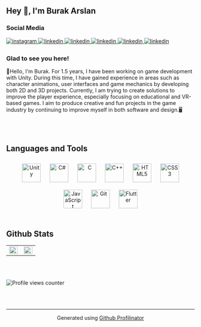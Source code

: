 ## Hey 👋, I'm Burak Arslan  
  



### Social Media  
<a href="https://instagram.com/arsln__burak" target="_blank">
<img src=https://img.shields.io/badge/instagram-%23000000.svg?&style=for-the-badge&logo=instagram&logoColor=white alt=instagram style="margin-bottom: 5px;" />
</a>
<a href="https://linkedin.com/in/burak-arslan-6844991b9 " target="_blank">
<img src=https://img.shields.io/badge/linkedin-%231E77B5.svg?&style=for-the-badge&logo=linkedin&logoColor=white alt=linkedin style="margin-bottom: 5px;" />
</a>
<a href="https://linktr.ee/burak__arslan" target="_blank">
<img src=https://img.shields.io/badge/linktree-39E09B?style=for-the-badge&logo=linktree&logoColor=white=for-the-badge&logo=linkedin&logoColor=greenn alt=linkedin style="margin-bottom: 5px;" />
</a>
<a href="https://burakarslan.netlify.app/" target="_blank">
<img src=https://img.shields.io/badge/Netlify-00C7B7?style=for-the-badge&logo=netlify&logoColor=white=for-the-badge&logo=linktree&logoColor=white=for-the-badge&logo=linkedin&logoColor=greenn alt=linkedin style="margin-bottom: 5px;" />
</a>
<a href="https://burak-arslan.itch.io/" target="_blank">
<img src=https://img.shields.io/badge/Itch.io-FA5C5C?style=for-the-badge&logo=itchdotio&logoColor=white=for-the-badge&logo=netlify&logoColor=white=for-the-badge&logo=linktree&logoColor=white=for-the-badge&logo=linkedin&logoColor=greenn alt=linkedin style="margin-bottom: 5px;" />
</a>
<a href="mailto:burakarslan789@gmail.com" target="_blank">
<img src=https://img.shields.io/badge/Gmail-D14836?style=for-the-badge&logo=gmail&logoColor=white=for-the-badge&logo=netlify&logoColor=white=for-the-badge&logo=linktree&logoColor=white=for-the-badge&logo=linkedin&logoColor=greenn alt=linkedin style="margin-bottom: 5px;" />
</a>


  



### Glad to see you here!  
👋Hello, I'm Burak. For 1.5 years, I have been working on game development with Unity. During this time, I have gained experience in areas such as character animations, user interfaces and game mechanics by developing both 2D and 3D projects. Currently, I am trying to create solutions to improve the player experience, especially focusing on educational and VR-based games. I aim to produce creative and fun projects in the game industry by continuing to improve myself in both software and design.🖥️  
  

<br/>  






</td><td valign="top" width="50%">



</td></tr></table>  

<br/>  


## Languages and Tools  
<div align="center">  
<a href="https://unity.com/" target="_blank"><img style="margin: 10px" src="https://profilinator.rishav.dev/skills-assets/unity.png" alt="Unity" height="50" /></a>  
<a href="https://docs.microsoft.com/en-us/dotnet/csharp/" target="_blank"><img style="margin: 10px" src="https://profilinator.rishav.dev/skills-assets/csharp-original.svg" alt="C#" height="50" /></a>  
<a href="https://www.cprogramming.com/" target="_blank"><img style="margin: 10px" src="https://profilinator.rishav.dev/skills-assets/c-original.svg" alt="C" height="50" /></a>  
<a href="https://www.cplusplus.com/" target="_blank"><img style="margin: 10px" src="https://profilinator.rishav.dev/skills-assets/cplusplus-original.svg" alt="C++" height="50" /></a>  
<a href="https://en.wikipedia.org/wiki/HTML5" target="_blank"><img style="margin: 10px" src="https://profilinator.rishav.dev/skills-assets/html5-original-wordmark.svg" alt="HTML5" height="50" /></a>  
<a href="https://www.w3schools.com/css/" target="_blank"><img style="margin: 10px" src="https://profilinator.rishav.dev/skills-assets/css3-original-wordmark.svg" alt="CSS3" height="50" /></a>  
<a href="https://www.javascript.com/" target="_blank"><img style="margin: 10px" src="https://profilinator.rishav.dev/skills-assets/javascript-original.svg" alt="JavaScript" height="50" /></a>  
<a href="https://github.com/" target="_blank"><img style="margin: 10px" src="https://profilinator.rishav.dev/skills-assets/git-scm-icon.svg" alt="Git" height="50" /></a>  
<a href="https://flutter.dev/" target="_blank"><img style="margin: 10px" src="https://profilinator.rishav.dev/skills-assets/flutterio-icon.svg" alt="Flutter" height="50" /></a>  
</div>  

<br/>  


## Github Stats  
<table><tr><td valign="top" width="50%">

<img src="https://github-readme-stats.vercel.app/api?username=BurakArslannn&show_icons=true&count_private=true&hide_border=true" align="left" style="width: 100%" />

</td><td valign="top" width="50%">

<img src="https://github-readme-stats.vercel.app/api/top-langs/?username=BurakArslannn&hide_border=true&layout=compact" align="left" style="width: 100%" />

</td></tr></table>  

<br/>  

  

<br/>  

![Profile views counter](https://komarev.com/ghpvc/?username=BurakArslannn&&style=flat-square)  
  

<br/>  


<br />

----
<div align="center">Generated using <a href="https://profilinator.rishav.dev/" target="_blank">Github Profilinator</a></div>
